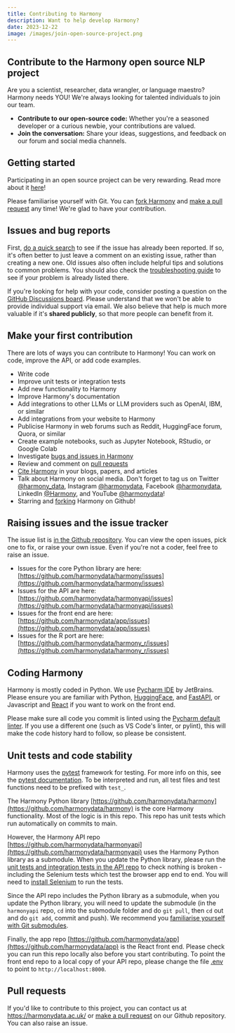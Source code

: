 ```yaml
---
title: Contributing to Harmony
description: Want to help develop Harmony?
date: 2023-12-22
image: /images/join-open-source-project.png
---
```


## Contribute to the Harmony open source NLP project

Are you a scientist, researcher, data wrangler, or language maestro? Harmony needs YOU! We're always looking for talented individuals to join our team.

* **Contribute to our open-source code:** Whether you're a seasoned developer or a curious newbie, your contributions are valued.
* **Join the conversation:** Share your ideas, suggestions, and feedback on our forum and social media channels.




## Getting started

Participating in an open source project can be very rewarding. Read more about it [here](/how-can-i-contribute-to-an-open-source-project/)!

Please familiarise yourself with Git. You can [fork Harmony](https://github.com/harmonydata/harmony/fork) and [make a pull request](https://github.com/harmonydata/harmony/pulls) any time! We're glad to have your contribution.

## Issues and bug reports

First, [do a quick search](https://github.com/issues?q=+is%3Aissue+user%3Aharmonydata) to see if the issue has already been reported. If so, it's often better to just leave a comment on an existing issue, rather than creating a new one. Old issues also often include helpful tips and solutions to common problems. You should also check the [troubleshooting guide](https://harmonydata.ac.uk/troubleshooting-harmony/) to see if your problem is already listed there.

If you're looking for help with your code, consider posting a question on the [GitHub Discussions board](https://github.com/orgs/harmonydata/discussions). Please
understand that we won't be able to provide individual support via email. We
also believe that help is much more valuable if it's **shared publicly**,
so that more people can benefit from it.

## Make your first contribution

There are lots of ways you can contribute to Harmony! You can work on code, improve the API, or add code examples.

* Write code
* Improve unit tests or integration tests
* Add new functionality to Harmony
* Improve Harmony's documentation
* Add integrations to other LLMs or LLM providers such as OpenAI, IBM, or similar
* Add integrations from your website to Harmony
* Publicise Harmony in web forums such as Reddit, HuggingFace forum, Quora, or similar
* Create example notebooks, such as Jupyter Notebook, RStudio, or Google Colab
* Investigate [bugs and issues in Harmony](https://github.com/harmonydata/harmony/issues)
* Review and comment on [pull requests](https://github.com/harmonydata/harmony/pulls)
* [Cite Harmony](/frequently-asked-questions/#how-do-i-cite-harmony) in your blogs, papers, and articles
* Talk about Harmony on social media. Don't forget to tag us on Twitter [@harmony_data](https://twitter.com/harmony_data), Instagram [@harmonydata](https://www.instagram.com/harmonydata/), Facebook [@harmonydata](https://www.facebook.com/harmonydata), LinkedIn [@Harmony](https://www.linkedin.com/company/harmonydata), and YouTube [@harmonydata](https://www.youtube.com/channel/UCraLlfBr0jXwap41oQ763OQ)!
* Starring and [forking](https://github.com/harmonydata/harmony/fork) Harmony on Github!

## Raising issues and the issue tracker

The issue list is [in the Github repository](https://github.com/harmonydata/harmony/issues). You can view the open issues, pick one to fix, or raise your own issue. Even if you're not a coder, feel free to raise an issue.

* Issues for the core Python library are here: [https://github.com/harmonydata/harmony/issues](https://github.com/harmonydata/harmony/issues)
* Issues for the API are here: [https://github.com/harmonydata/harmonyapi/issues](https://github.com/harmonydata/harmonyapi/issues)
* Issues for the front end are here: [https://github.com/harmonydata/app/issues](https://github.com/harmonydata/app/issues)
* Issues for the R port are here: [https://github.com/harmonydata/harmony_r/issues](https://github.com/harmonydata/harmony_r/issues)

## Coding Harmony

Harmony is mostly coded in Python. We use [Pycharm IDE](https://www.jetbrains.com/pycharm/) by JetBrains. Please ensure you are familiar with Python, [HuggingFace](https://huggingface.co/), and [FastAPI](https://fastapi.tiangolo.com/), or Javascript and [React](https://react.dev/) if you want to work on the front end.

Please make sure all code you commit is linted using the [Pycharm default linter](https://www.reddit.com/r/pycharm/comments/mm77el/what_is_the_default_linter_in_pycharm/). If you use a different one (such as VS Code's linter, or pylint), this will make the code history hard to follow, so please be consistent.

## Unit tests and code stability

Harmony uses the [pytest](http://doc.pytest.org/) framework for testing. For more info on this, see the [pytest documentation](http://docs.pytest.org/en/latest/contents.html). To be interpreted and run, all test files and test functions need to be prefixed with `test_`.

The Harmony Python library [https://github.com/harmonydata/harmony](https://github.com/harmonydata/harmony) is the core Harmony functionality. Most of the logic is in this repo. This repo has unit tests which run automatically on commits to main.

However, the Harmony API repo [https://github.com/harmonydata/harmonyapi](https://github.com/harmonydata/harmonyapi) uses the Harmony Python library as a submodule. When you update the Python library, please run the [unit tests and integration tests in the API repo](https://github.com/harmonydata/harmonyapi/tree/main/tests) to check nothing is broken - including the Selenium tests which test the browser app end to end. You will need to [install Selenium](https://selenium-python.readthedocs.io/) to run the tests.

Since the API repo includes the Python library as a submodule, when you update the Python library, you will need to update the submodule (in the `harmonyapi` repo, `cd` into the submodule folder and do `git pull`, then `cd` out and do `git add`, commit and push). We recommend you [familiarise yourself with Git submodules](https://git-scm.com/book/en/v2/Git-Tools-Submodules).

Finally, the app repo [https://github.com/harmonydata/app](https://github.com/harmonydata/app) is the React front end. Please check you can run this repo locally also before you start contributing. To point the front end repo to a local copy of your API repo, please change the file [.env](https://github.com/harmonydata/app/blob/master/.env) to point to `http://localhost:8000`.

## Pull requests

If you'd like to contribute to this project, you can contact us at https://harmonydata.ac.uk/ or [make a pull request](https://github.com/harmonydata/harmony/pulls) on our Github repository. You can also raise an issue.
